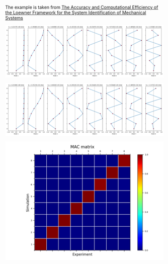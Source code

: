 The example is taken from [The Accuracy and Computational Efficiency of the Loewner Framework for the System Identification of Mechanical Systems](https://doi.org/10.3390/aerospace10060571)

![Modes of the undamaged system](modes_undamaged_modes.png)

![Modes of the damaged system](modes_damaged_modes.png)

![Modal Assurance Criterion](mac.png)


